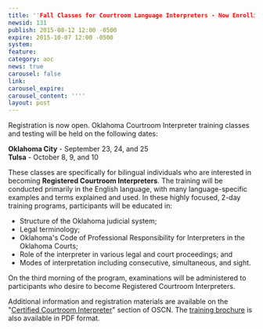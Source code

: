 ```yaml
---
title: ''Fall Classes for Courtroom Language Interpreters - Now Enrolling''
newsid: 131
publish: 2015-08-12 12:00 -0500
expire: 2015-10-07 12:00 -0500
system: 
feature: 
category: aoc
news: true
carousel: false
link: 
carousel_expire: 
carousel_content: ''''
layout: post
---
```

<p>Registration is now open. Oklahoma Courtroom Interpreter training classes and testing will be held on the following dates:</p>
<p><strong>Oklahoma City</strong> - September 23, 24, and 25<br>
<strong>Tulsa</strong> - October 8, 9, and 10</p>
<p>These classes are specifically for bilingual individuals who are interested in becoming <strong>Registered Courtroom Interpreters</strong>. The training will be conducted primarily in the English language, with many language-specific examples and terms explained and used. In these highly focused, 2-day training programs, participants will be educated in:</p>
<ul>
<li>Structure of the Oklahoma judicial system;</li>
<li>Legal terminology;</li>
<li>Oklahoma's Code of Professional Responsibility for Interpreters in the Oklahoma Courts;</li>
<li>Role of the interpreter in various legal and court proceedings; and</li>
<li>Modes of interpretation including consecutive, simultaneous, and sight.</li>
</ul>
<p>On the third morning of the program, examinations will be administered to participants who desire to become Registered Courtroom Interpreters. </p>
<p>Additional information and registration materials are available on the "<a href="http://www.oscn.net/static/forms/aoc_forms/interpreter.asp" target="_blank">Certified Courtroom Interpreter</a>" section of OSCN. The <a href="http://www.oscn.net/forms/interpreter/Training%20Schedule%20-%20Registered%20Interpreter%20Program.pdf" target="_blank">training brochure</a> is also available in PDF format.</p>